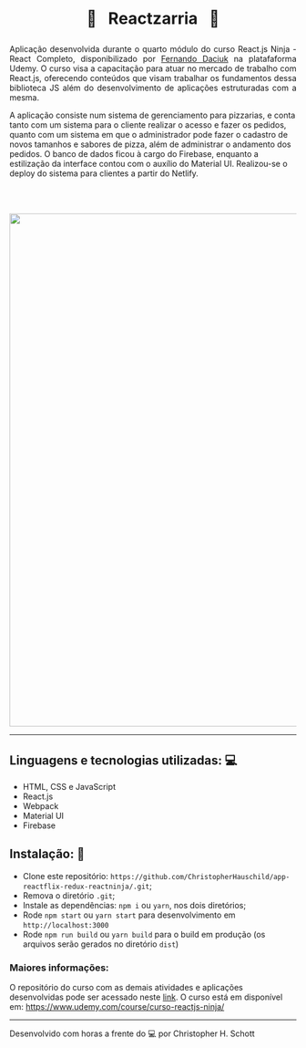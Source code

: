 # <p align="center"> :pizza: &nbsp; Reactzarria &nbsp; :pizza: </p>

<p align="justify">
Aplicação desenvolvida durante o quarto módulo do curso React.js Ninja - React Completo, disponibilizado por <a href="https://github.com/fdaciuk">Fernando Daciuk</a> na platafaforma Udemy. O curso visa a capacitação para atuar no mercado de trabalho com React.js, oferecendo conteúdos que visam trabalhar os fundamentos dessa biblioteca JS além do desenvolvimento de aplicações estruturadas com a mesma.

A aplicação consiste num sistema de gerenciamento para pizzarias, e conta tanto com um sistema para o cliente realizar o acesso e fazer os pedidos, quanto com um sistema em que o administrador pode fazer o cadastro de novos tamanhos e sabores de pizza, além de administrar o andamento dos pedidos.
O banco de dados ficou à cargo do Firebase, enquanto a estilização da interface contou com o auxílio do Material UI. Realizou-se o deploy do sistema para clientes a partir do Netlify.
</p> <br /><br />

<p align="center">
  <img width="900px" src="https://github.com/ChristopherHauschild/curso-react-ninja/blob/master/M04/reactzzaria/RZR.gif?raw=true" />
 </p>
<hr>

## Linguagens e tecnologias utilizadas: :computer:

<ul list-style="none">
  <li> HTML, CSS e JavaScript </li>
  <li> React.js </li>
  <li> Webpack </li>
  <li> Material UI </li>
  <li> Firebase </li>
</ul>


## Instalação: :rocket:

- Clone este repositório: `https://github.com/ChristopherHauschild/app-reactflix-redux-reactninja/.git`;
- Remova o diretório `.git`;
- Instale as dependências: `npm i` ou `yarn`, nos dois diretórios;
- Rode `npm start` ou `yarn start` para desenvolvimento em `http://localhost:3000`
- Rode `npm run build` ou `yarn build` para o build em produção (os arquivos serão gerados no diretório `dist`)

### Maiores informações:

O repositório do curso com as demais atividades e aplicações desenvolvidas pode ser acessado neste <a href="https://github.com/ChristopherHauschild/curso-react-ninja">link</a>. O curso está em disponível em: https://www.udemy.com/course/curso-reactjs-ninja/

<hr>

Desenvolvido com horas a frente do :computer: por Christopher H. Schott
